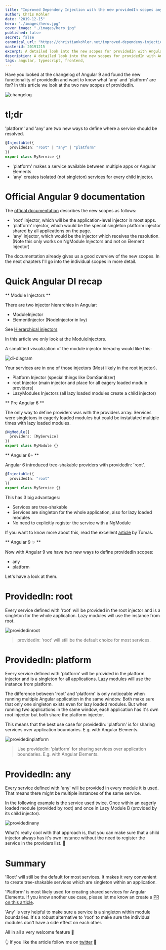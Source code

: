 ```yaml
---
title: "Improved Dependeny Injection with the new providedIn scopes any and platform"
author: Chris Kohler
date: "2019-12-15"
hero: "./images/hero.jpg"
cover_image: "./images/hero.jpg"
published: false
secret: false
canonical_url: "https://christiankohler.net/improved-dependeny-injection-with-the-new-providedin-scopes-any-and-platform"
masterid: 20191215
excerpt: A detailed look into the new scopes for providedIn with Angular 9
description: A detailed look into the new scopes for providedIn with Angular 9
tags: angular, typescript, frontend,
---
```


Have you looked at the changelog of Angular 9 and found the new functionality of providedIn and want to know what 'any' and 'platform' are for? In this article we look at the two new scopes of providedIn.

![changelog](./images/changelog.jpg)

# tl;dr

'platform' and 'any' are two new ways to define where a service should be resolved.

```typescript
@Injectable({
  providedIn: "root" | "any" | "platform"
})
export class MyService {}
```

- 'platform' makes a service available between multiple apps or Angular Elements
- 'any' creates isolated (not singleton) services for every child injector.

# Official Angular 9 documentation

The [offical documentation](https://next.angular.io/api/core/Injectable) describes the new scopes as follows:

- 'root' injector, which will be the application-level injector in most apps.
- 'platform' injector, which would be the special singleton platform injector shared by all applications on the page.
- 'any' injector, which would be the injector which receives the resolution. (Note this only works on NgModule Injectors and not on Element Injector)

The documentation already gives us a good overview of the new scopes. In the next chapters I'll go into the individual scopes in more detail.

# Quick Angular DI recap

** Module Injectors **

There are two injector hierarchies in Angular:

- ModuleInjector
- ElementInjector (NodeInjector in Ivy)

See [Hierarchical injectors](https://angular.io/guide/hierarchical-dependency-injection)

In this article we only look at the ModuleInjectors.

A simplified visualization of the module injector hierachy would like this:

![di-diagram](./images/di-diagram.png)

Your services are in one of those injectors (Most likely in the root injector).

- Platform Injector (special things like DomSanitizer)
- root Injector (main injector and place for all eagery loaded module providers)
- LazyModules Injectors (all lazy loaded modules create a child injector)

** Pre Angular 6 **

The only way to define providers was with the providers array. Services were singletons in eagerly loaded modules but could be instatiated multiple times with lazy loaded modules.

```typescript
@NgModule({
  providers: [MyService]
})
export class MyModule {}
```

** Angular 6+ **

Angular 6 introduced tree-shakable providers with providedIn: 'root'.

```typescript
@Injectable({
  providedIn: "root"
})
export class MyService {}
```

This has 3 big advantages:

- Services are tree-shakable
- Services are singleton for the whole application, also for lazy loaded modules
- No need to explicitly register the service with a NgModule

If you want to know more about this, read the excellent [article](https://medium.com/@tomastrajan/total-guide-to-angular-6-dependency-injection-providedin-vs-providers-85b7a347b59f) by Tomas.

** Angular 9 ✨ **

Now with Angular 9 we have two new ways to define providedIn scopes:

- any
- platform

Let's have a look at them.

# ProvidedIn: root

Every service defined with 'root' will be provided in the root injector and is a singleton for the whole application. Lazy modules will use the instance from root.

![providedinroot](./images/providedInroot.png)

> providedIn: 'root' will still be the default choice for most services.

# ProvidedIn: platform

Every service defined with 'platform' will be provided in the platform injector and is a singleton for all applications. Lazy modules will use the instance from platform.

The difference between 'root' and 'platform' is only noticeable when running multiple Angular application in the same window. Both make sure that only one singleton exists even for lazy loaded modules. But when running two applications in the same window, each application has it's own root injector but both share the platform injector.

This means that the best use case for providedIn: 'platform' is for sharing services over application boundaries. E.g. with Angular Elements.

![providedinplatform](./images/providedInplatform.png)

> Use providedIn: 'platform' for sharing services over application boundaries. E.g. with Angular Elements.

# ProvidedIn: any

Every service defined with 'any' will be provided in every module it is used. That means there might be multiple instances of the same service.

In the following example is the service used twice. Once within an eagerly loaded module (provided by root) and once in Lazy Module B (provided by its child injector).

![providedinany](./images/providedInany.png)

What's really cool with that approach is, that you can make sure that a child injector always has it's own instance without the need to register the service in the providers list. 💪

# Summary

'Root' will still be the default for most services. It makes it very convenient to create tree-shakable services which are singleton within an application.

'Platform' is most likely used for creating shared services for Angular Elements. If you know another use case, please let me know an create a [PR on this article](https://github.com/ChristianKohler/Homepage/blob/master/content/posts/2019-12-15-ng9-providedin-any/index.md).

'Any' is very helpful to make sure a service is a singleton within module boundaries. It's a robust alternative to 'root' to make sure the individual modules don't have a side effect on each other.

All in all a very welcome feature 🥳

👆 If you like the article follow me on [twitter](https://twitter.com/kohlerchristian) 🙌
